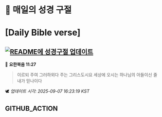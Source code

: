 # 🙏 매일의 성경 구절
# [Daily Bible verse]
## [![README에 성경구절 업데이트](https://github.com/DONGSUKA/first_test/actions/workflows/update-readme-bible.yml/badge.svg)](https://github.com/DONGSUKA/first_test/actions/workflows/update-readme-bible.yml)
<!-- START_BIBLE_VERSE -->
📖 **요한복음 11:27**
> 이르되 주여 그러하외다 주는 그리스도시요 세상에 오시는 하나님의 아들이신 줄 내가 믿나이다

🕊️ _업데이트 시각: 2025-09-07 16:23:19 KST_
  <!-- END_BIBLE_VERSE -->
## GITHUB_ACTION
